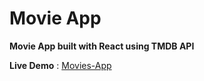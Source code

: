 # Movie App

**Movie App built with React using TMDB API**

**Live Demo** : [Movies-App](https://md-movie.netlify.app)
